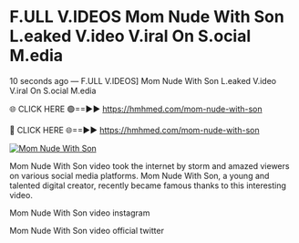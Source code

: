 # F.ULL V.IDEOS Mom Nude With Son L.eaked V.ideo V.iral On S.ocial M.edia

10 seconds ago — F.ULL V.IDEOS] Mom Nude With Son L.eaked V.ideo V.iral On S.ocial M.edia

🌐 CLICK HERE 🟢==►► https://hmhmed.com/mom-nude-with-son

🔴 CLICK HERE 🌐==►► https://hmhmed.com/mom-nude-with-son

[![Mom Nude With Son](https://i.imgur.com/dJHk4Zq.gif)](https://hmhmed.com/mom-nude-with-son)

Mom Nude With Son video took the internet by storm and amazed viewers on various social media platforms. Mom Nude With Son, a young and talented digital creator, recently became famous thanks to this interesting video.

Mom Nude With Son video instagram

Mom Nude With Son video official twitter